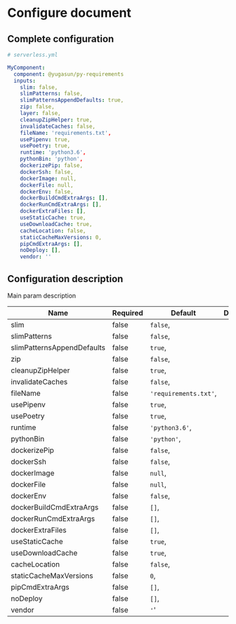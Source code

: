 # Configure document

## Complete configuration

```yml
# serverless.yml

MyComponent:
  component: @yugasun/py-requirements
  inputs:
    slim: false,
    slimPatterns: false,
    slimPatternsAppendDefaults: true,
    zip: false,
    layer: false,
    cleanupZipHelper: true,
    invalidateCaches: false,
    fileName: 'requirements.txt',
    usePipenv: true,
    usePoetry: true,
    runtime: 'python3.6',
    pythonBin: 'python',
    dockerizePip: false,
    dockerSsh: false,
    dockerImage: null,
    dockerFile: null,
    dockerEnv: false,
    dockerBuildCmdExtraArgs: [],
    dockerRunCmdExtraArgs: [],
    dockerExtraFiles: [],
    useStaticCache: true,
    useDownloadCache: true,
    cacheLocation: false,
    staticCacheMaxVersions: 0,
    pipCmdExtraArgs: [],
    noDeploy: [],
    vendor: ''
```

## Configuration description

Main param description

| Name                       | Required | Default               | Description |
| -------------------------- | -------- | --------------------- | ----------- |
| slim                       | false    | `false`,              |             |
| slimPatterns               | false    | `false`,              |             |
| slimPatternsAppendDefaults | false    | `true`,               |             |
| zip                        | false    | `false`,              |             |
| cleanupZipHelper           | false    | `true`,               |             |
| invalidateCaches           | false    | `false`,              |             |
| fileName                   | false    | `'requirements.txt'`, |             |
| usePipenv                  | false    | `true`,               |             |
| usePoetry                  | false    | `true`,               |             |
| runtime                    | false    | `'python3.6'`,        |             |
| pythonBin                  | false    | `'python'`,           |             |
| dockerizePip               | false    | `false`,              |             |
| dockerSsh                  | false    | `false`,              |             |
| dockerImage                | false    | `null`,               |             |
| dockerFile                 | false    | `null`,               |             |
| dockerEnv                  | false    | `false`,              |             |
| dockerBuildCmdExtraArgs    | false    | `[]`,                 |             |
| dockerRunCmdExtraArgs      | false    | `[]`,                 |             |
| dockerExtraFiles           | false    | `[]`,                 |             |
| useStaticCache             | false    | `true`,               |             |
| useDownloadCache           | false    | `true`,               |             |
| cacheLocation              | false    | `false`,              |             |
| staticCacheMaxVersions     | false    | `0`,                  |             |
| pipCmdExtraArgs            | false    | `[]`,                 |             |
| noDeploy                   | false    | `[]`,                 |             |
| vendor                     | false    | `'`'                  |             |
